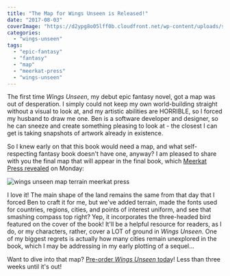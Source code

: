 ```yaml
---
title: "The Map for Wings Unseen is Released!"
date: "2017-08-03"
coverImage: "https://d2ypg8o05lff0b.cloudfront.net/wp-content/uploads/sites/3/2017/08/MAP-Final-1024x648.jpg"
categories:
  - "wings-unseen"
tags:
  - "epic-fantasy"
  - "fantasy"
  - "map"
  - "meerkat-press"
  - "wings-unseen"
---
```


The first time _Wings Unseen_, my debut epic fantasy novel, got a map was out of desperation. I simply could not keep my own world-building straight without a visual to look at, and my artistic abilities are HORRIBLE, so I forced my husband to draw me one. Ben is a software developer and designer, so he can sneeze and create something pleasing to look at - the closest I can get is taking snapshots of artwork already in existence.

So I knew early on that this book would need a map, and what self-respecting fantasy book doesn't have one, anyway? I am pleased to share with you the final map that will appear in the final book, which [Meerkat Press revealed](http://meerkatpress.com/wings-unseen-map-reveal-73117/) on Monday:

![wings unseen map terrain meerkat press](https://d2ypg8o05lff0b.cloudfront.net/wp-content/uploads/sites/3/2017/08/MAP-Final-1024x648.jpg)

I love it! The main shape of the land remains the same from that day that I forced Ben to craft it for me, but we've added terrain, made the fonts used for countries, regions, cities, and points of interest uniform, and see that smashing compass top right? Yep, it incorporates the three-headed bird featured on the cover of the book! It'll be a helpful resource for readers, as I do, or my characters, rather, cover a LOT of ground in _Wings Unseen._ One of my biggest regrets is actually how many cities remain unexplored in the book, which I may be addressing in my early plotting of a sequel...

Want to dive into that map? [Pre-order _Wings Unseen_ toda](https://www.amazon.com/Wings-Unseen-Rebecca-Gomez-Farrell/dp/1946154008/ref=sr_1_1?ie=UTF8&qid=1501785273&sr=8-1&keywords=wings+unseen)y! Less than three weeks until it's out!

